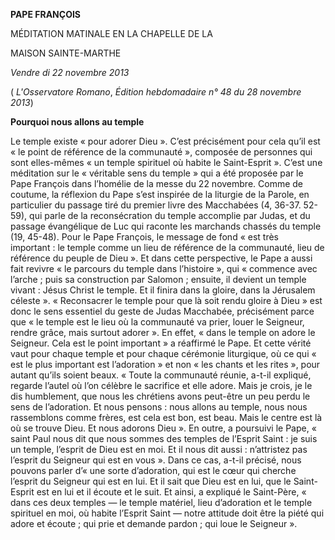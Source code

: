 **PAPE FRANÇOIS**

MÉDITATION MATINALE EN LA CHAPELLE DE LA

MAISON SAINTE-MARTHE

*Vendre* *di 22 novembre 2013*

( *L'Osservatore Romano*, *Édition hebdomadaire n° 48 du 28 novembre 2013*)

**Pourquoi nous allons au temple**

Le temple existe « pour adorer Dieu ». C’est précisément pour cela qu’il est « le point de référence de la communauté », composée de personnes qui sont elles-mêmes « un temple spirituel où habite le Saint-Esprit ». C’est une méditation sur le « véritable sens du temple » qui a été proposée par le Pape François dans l’homélie de la messe du 22 novembre. Comme de coutume, la réflexion du Pape s’est inspirée de la liturgie de la Parole, en particulier du passage tiré du premier livre des Macchabées (4, 36-37. 52-59), qui parle de la reconsécration du temple accomplie par Judas, et du passage évangélique de Luc qui raconte les marchands chassés du temple (19, 45-48). Pour le Pape François, le message de fond « est très important : le temple comme un lieu de référence de la communauté, lieu de référence du peuple de Dieu ». Et dans cette perspective, le Pape a aussi fait revivre « le parcours du temple dans l’histoire », qui « commence avec l’arche ; puis sa construction par Salomon ; ensuite, il devient un temple vivant : Jésus Christ le temple. Et il finira dans la gloire, dans la Jérusalem céleste ». « Reconsacrer le temple pour que là soit rendu gloire à Dieu » est donc le sens essentiel du geste de Judas Macchabée, précisément parce que « le temple est le lieu où la communauté va prier, louer le Seigneur, rendre grâce, mais surtout adorer ». En effet, « dans le temple on adore le Seigneur. Cela est le point important » a réaffirmé le Pape. Et cette vérité vaut pour chaque temple et pour chaque cérémonie liturgique, où ce qui « est le plus important est l’adoration » et non « les chants et les rites », pour autant qu’ils soient beaux. « Toute la communauté réunie, a-t-il expliqué, regarde l’autel où l’on célèbre le sacrifice et elle adore. Mais je crois, je le dis humblement, que nous les chrétiens avons peut-être un peu perdu le sens de l’adoration. Et nous pensons : nous allons au temple, nous nous rassemblons comme frères, est cela est bon, est beau. Mais le centre est là où se trouve Dieu. Et nous adorons Dieu ». En outre, a poursuivi le Pape, « saint Paul nous dit que nous sommes des temples de l’Esprit Saint : je suis un temple, l’esprit de Dieu est en moi. Et il nous dit aussi : n’attristez pas l’esprit du Seigneur qui est en vous ». Dans ce cas, a-t-il précisé, nous pouvons parler d’« une sorte d’adoration, qui est le cœur qui cherche l’esprit du Seigneur qui est en lui. Et il sait que Dieu est en lui, que le Saint-Esprit est en lui et il écoute et le suit. Et ainsi, a expliqué le Saint-Père, « dans ces deux temples — le temple matériel, lieu d’adoration et le temple spirituel en moi, où habite l’Esprit Saint — notre attitude doit être la piété qui adore et écoute ; qui prie et demande pardon ; qui loue le Seigneur ».